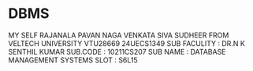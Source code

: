 # DBMS
MY SELF RAJANALA PAVAN NAGA VENKATA SIVA SUDHEER FROM VELTECH UNIVERSITY 
VTU28669
24UECS1349
SUB FACULITY : DR.N K SENTHIL KUMAR
SUB.CODE : 10211CS207
SUB NAME : DATABASE MANAGEMENT SYSTEMS 
SLOT : S6L15
